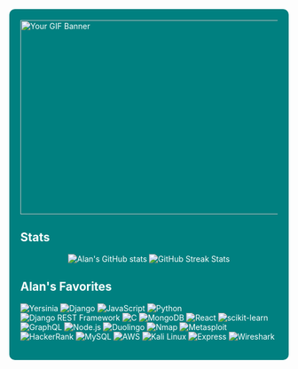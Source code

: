 <div style="background-color: teal; padding: 20px; border-radius: 10px; color: white;">
    <img src="https://media1.tenor.com/m/xiWD7lkCTIcAAAAd/trees-windy.gif" alt="Your GIF Banner" width="1000" height="350">


 ## Stats
<div align="center">
    <img src="https://github-readme-stats.vercel.app/api?username=alankamei&theme=shades-of-purple&show_icons=true" alt="Alan's GitHub stats" style="max-width: 48%; height: auto;">
    <img src="https://streak-stats.demolab.com/?user=alankamei&theme=shades-of-purple" alt="GitHub Streak Stats" style="max-width: 48%; height: auto;">
</div>



  

## Alan's Favorites
![Yersinia](https://img.shields.io/badge/yersinia-%23092E2E.svg?style=for-the-badge&logo=yersinia&logoColor=white)
![Django](https://img.shields.io/badge/django-%23092E2E.svg?style=for-the-badge&logo=django&logoColor=white)
![JavaScript](https://img.shields.io/badge/javascript-%23323330.svg?style=for-the-badge&logo=javascript&logoColor=%23F7DF1E)
![Python](https://img.shields.io/badge/python-3670A0?style=for-the-badge&logo=python&logoColor=ffdd54)
![Django REST Framework](https://img.shields.io/badge/django%20rest%20framework-%23092E2E.svg?style=for-the-badge&logo=django&logoColor=white)
![C](https://img.shields.io/badge/c-%2300599C.svg?style=for-the-badge&logo=c&logoColor=white)
![MongoDB](https://img.shields.io/badge/mongodb-%2347A248.svg?style=for-the-badge&logo=mongodb&logoColor=white)
![React](https://img.shields.io/badge/react-%2320232a.svg?style=for-the-badge&logo=react&logoColor=%2361DAFB)
![scikit-learn](https://img.shields.io/badge/scikit--learn-F7931E.svg?style=for-the-badge&logo=scikit-learn&logoColor=white)
![GraphQL](https://img.shields.io/badge/-GraphQL-E10098?style=for-the-badge&logo=graphql&logoColor=white)
![Node.js](https://img.shields.io/badge/node.js-%2300B748.svg?style=for-the-badge&logo=node.js&logoColor=white)
![Duolingo](https://img.shields.io/badge/duolingo-%2348A83B.svg?style=for-the-badge&logo=duolingo&logoColor=white)
![Nmap](https://img.shields.io/badge/nmap-%234EAA1E.svg?style=for-the-badge&logo=nmap&logoColor=white)
![Metasploit](https://img.shields.io/badge/metasploit-%23E74C3C.svg?style=for-the-badge&logo=metasploit&logoColor=white)
![HackerRank](https://img.shields.io/badge/hackerrank-%2345B31C.svg?style=for-the-badge&logo=hackerrank&logoColor=white)
![MySQL](https://img.shields.io/badge/mysql-%234479A1.svg?style=for-the-badge&logo=mysql&logoColor=white)
![AWS](https://img.shields.io/badge/aws-%23232F7E.svg?style=for-the-badge&logo=amazon-aws&logoColor=white)
![Kali Linux](https://img.shields.io/badge/kali%20linux-%233F5B93.svg?style=for-the-badge&logo=kali-linux&logoColor=white)
![Express](https://img.shields.io/badge/express-%23404D59.svg?style=for-the-badge&logo=express&logoColor=white)
![Wireshark](https://img.shields.io/badge/wireshark-%23D77B7E.svg?style=for-the-badge&logo=wireshark&logoColor=white)





</div>
